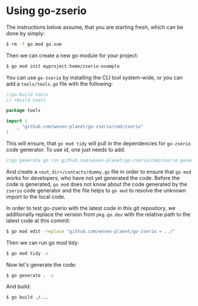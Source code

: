 # Using go-zserio

The instructions below assume, that you are starting fresh, which can be done by simply:

```bash
$ rm -f go.mod go.sum
```

Then we can create a new go module for your project:

```bash
$ go mod init myproject.home/zserio-example
```

You can use `go-zserio` by installing the CLI tool system-wide, or you can add a `tools/tools.go` file
with the following:

```go
//go:build tools
// +build tools

package tools

import (
	_ "github.com/woven-planet/go-zserio/cmd/zserio"
)
```

This will ensure, that `go mod tidy` will pull in the dependencies for
`go-zserio` code generator. To use id, one just needs to add:

```go
//go:generate go run github.com/woven-planet/go-zserio/cmd/zserio generate --rootpackage myproject.home/zserio-example --out . ./schema
```

And create a `<out_dir>/contacts/dummy.go` file in order to ensure that `go mod` works for developers, who have not yet generated the code. Before the code
is generated, `go mod` does not know about the code generated by the `zserio`
code generator and the file helps to `go mod` to resolve the unknown import to
the local code.

In order to test go-zserio with the latest code in this git repository, we
additionally replace the version from `pkg.go.dev` with the relative path to
the latest code at this commit:

```bash
$ go mod edit -replace "github.com/woven-planet/go-zserio = ../"
```

Then we can run go mod tidy:

```bash
$ go mod tidy -v
```

Now let's generate the code:

```bash
$ go generate . -v
```

And build:

```bash
$ go build ./...
```
